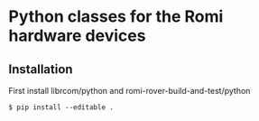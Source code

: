 
# Python classes for the Romi hardware devices


## Installation

First install librcom/python and romi-rover-build-and-test/python

```console
$ pip install --editable .
```

